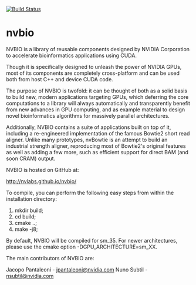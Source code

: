 [![Build Status](https://travis-ci.com/vmiheer/nvbio.svg?branch=master)](https://travis-ci.com/vmiheer/nvbio)

nvbio
=====

NVBIO is a library of reusable components designed by NVIDIA Corporation to accelerate bioinformatics applications using CUDA.

Though it is specifically designed to unleash the power of NVIDIA GPUs,
most of its components are completely cross-platform and can be used both from host C++ and device CUDA code.

The purpose of NVBIO is twofold: it can be thought of both as a solid basis to build new, modern applications targeting
GPUs, which deferring the core computations to a library will always automatically and transparently benefit from new
advances in GPU computing, and as example material to design novel bioinformatics algorithms for massively parallel architectures.

Additionally, NVBIO contains a suite of applications built on top of it, including a re-engineered implementation of the famous
Bowtie2 short read aligner.
Unlike many prototypes, nvBowtie is an attempt to build an industrial strength aligner, reproducing most of Bowtie2's
original features as well as adding a few more, such as efficient support for direct BAM (and soon CRAM) output.


NVBIO is hosted on GitHub at:

  http://nvlabs.github.io/nvbio/


To compile, you can perform the following easy steps from within the installation directory:

  1. mkdir build;
  2. cd build;
  3. cmake ..;
  4. make -j8;
  
By default, NVBIO will be compiled for sm_35. For newer architectures, please use the cmake option -DGPU_ARCHITECTURE=sm_XX.

The main contributors of NVBIO are:

  Jacopo Pantaleoni  -  jpantaleoni@nvidia.com
  Nuno Subtil        -  nsubtil@nvidia.com

